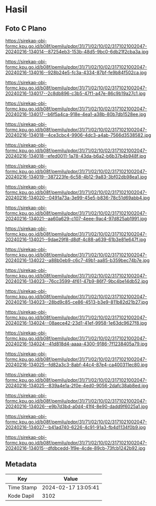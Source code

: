 # Hasil

## Foto C Plano

https://sirekap-obj-formc.kpu.go.id/b08f/pemilu/pdpr/31/71/02/10/02/3171021002047-20240216-134014--87254eb3-153b-48d5-9bc0-6db21f2cba3a.jpg

https://sirekap-obj-formc.kpu.go.id/b08f/pemilu/pdpr/31/71/02/10/02/3171021002047-20240216-134016--928b24e5-fc3a-4334-87bf-fe9b84f502ca.jpg

https://sirekap-obj-formc.kpu.go.id/b08f/pemilu/pdpr/31/71/02/10/02/3171021002047-20240216-134017--2c8db896-c3b5-47f1-a47e-86c9b19a27c1.jpg

https://sirekap-obj-formc.kpu.go.id/b08f/pemilu/pdpr/31/71/02/10/02/3171021002047-20240216-134017--b6f5a4ca-918e-4ea1-a38b-80b7db1528ee.jpg

https://sirekap-obj-formc.kpu.go.id/b08f/pemilu/pdpr/31/71/02/10/02/3171021002047-20240216-134018--4ce3cbc4-9906-4dc3-a4ab-7566d3538582.jpg

https://sirekap-obj-formc.kpu.go.id/b08f/pemilu/pdpr/31/71/02/10/02/3171021002047-20240216-134018--efed0011-1a78-43da-b6a2-b6b37b4b948f.jpg

https://sirekap-obj-formc.kpu.go.id/b08f/pemilu/pdpr/31/71/02/10/02/3171021002047-20240216-134019--387223fe-6c58-4b12-9a83-3bf02db98ea1.jpg

https://sirekap-obj-formc.kpu.go.id/b08f/pemilu/pdpr/31/71/02/10/02/3171021002047-20240216-134020--0491a73a-3e99-45e5-b836-78c51d69abb4.jpg

https://sirekap-obj-formc.kpu.go.id/b08f/pemilu/pdpr/31/71/02/10/02/3171021002047-20240216-134021--aa60a629-c107-4eee-9ac4-97d825ab1991.jpg

https://sirekap-obj-formc.kpu.go.id/b08f/pemilu/pdpr/31/71/02/10/02/3171021002047-20240216-134021--9dae29f8-d8df-4c88-a639-61b3e81e647f.jpg

https://sirekap-obj-formc.kpu.go.id/b08f/pemilu/pdpr/31/71/02/10/02/3171021002047-20240216-134022--a88b0eb9-c6c7-49b1-aa85-b359bec74b7e.jpg

https://sirekap-obj-formc.kpu.go.id/b08f/pemilu/pdpr/31/71/02/10/02/3171021002047-20240216-134023--76cc3599-4f61-47b9-86f7-9bc4be14db52.jpg

https://sirekap-obj-formc.kpu.go.id/b08f/pemilu/pdpr/31/71/02/10/02/3171021002047-20240216-134023--28bd9c85-ce86-4513-b3e9-811b82d21b27.jpg

https://sirekap-obj-formc.kpu.go.id/b08f/pemilu/pdpr/31/71/02/10/02/3171021002047-20240216-134024--08aece42-23d1-41ef-9958-1e63dc9627f8.jpg

https://sirekap-obj-formc.kpu.go.id/b08f/pemilu/pdpr/31/71/02/10/02/3171021002047-20240216-134024--41d818d4-aaaa-4300-9186-7f1238405a79.jpg

https://sirekap-obj-formc.kpu.go.id/b08f/pemilu/pdpr/31/71/02/10/02/3171021002047-20240216-134025--fd82a3c3-8abf-44c4-87e4-ca400311ec80.jpg

https://sirekap-obj-formc.kpu.go.id/b08f/pemilu/pdpr/31/71/02/10/02/3171021002047-20240216-134025--839a4e1a-2f0e-4ed0-9056-2dafc38ab8ed.jpg

https://sirekap-obj-formc.kpu.go.id/b08f/pemilu/pdpr/31/71/02/10/02/3171021002047-20240216-134026--e9b7d3bd-a0d4-41f4-8e90-dadd9f6025a1.jpg

https://sirekap-obj-formc.kpu.go.id/b08f/pemilu/pdpr/31/71/02/10/02/3171021002047-20240216-134027--b41ad740-6226-4c91-91a3-fb4d1134f0b9.jpg

https://sirekap-obj-formc.kpu.go.id/b08f/pemilu/pdpr/31/71/02/10/02/3171021002047-20240216-134015--dfdbcedd-1f9e-4cde-89cb-73fcb1242b92.jpg


## Metadata

| Key        | Value               |
| ---------- | ------------------- |
| Time Stamp | 2024-02-17 13:05:41 |
| Kode Dapil | 3102                |



